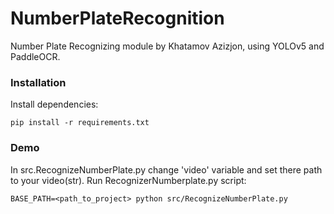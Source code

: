 # NumberPlateRecognition

Number Plate Recognizing module by Khatamov Azizjon, using YOLOv5 and PaddleOCR.

### Installation
Install dependencies:
```commandline
pip install -r requirements.txt
```

### Demo 
In src.RecognizeNumberPlate.py change 'video' variable and set there path to your video(str).
Run RecognizerNumberplate.py script:
```commandline
BASE_PATH=<path_to_project> python src/RecognizeNumberPlate.py 
```